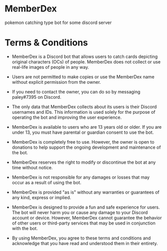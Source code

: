 # MemberDex
pokemon catching type bot for some discord server


# Terms & Conditions

- MemberDex is a Discord bot that allows users to catch cards depicting original characters (OCs) of people. MemberDex does not collect or use real-life images of people in any way.

- Users are not permitted to make copies or use the MemberDex name without explicit permission from the owner.

- If you need to contact the owner, you can do so by messaging paley#7395 on Discord.

- The only data that MemberDex collects about its users is their Discord usernames and IDs. This information is used solely for the purpose of operating the bot and improving the user experience.

- MemberDex is available to users who are 13 years old or older. If you are under 13, you must have parental or guardian consent to use the bot.

- MemberDex is completely free to use. However, the owner is open to donations to help support the ongoing development and maintenance of the bot.

- MemberDex reserves the right to modify or discontinue the bot at any time without notice.

- MemberDex is not responsible for any damages or losses that may occur as a result of using the bot.

- MemberDex is provided "as is" without any warranties or guarantees of any kind, express or implied.

- MemberDex is designed to provide a fun and safe experience for users. The bot will never harm you or cause any damage to your Discord account or device. However, MemberDex cannot guarantee the behavior of other users or third-party services that may be used in conjunction with the bot.

- By using MemberDex, you agree to these terms and conditions and acknowledge that you have read and understood them in their entirety.
